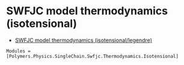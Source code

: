 # SWFJC model thermodynamics (isotensional)

  * [SWFJC model thermodynamics (isotensional/legendre)](../../../../legendre)

```@autodocs
Modules = [Polymers.Physics.SingleChain.Swfjc.Thermodynamics.Isotensional]
```
